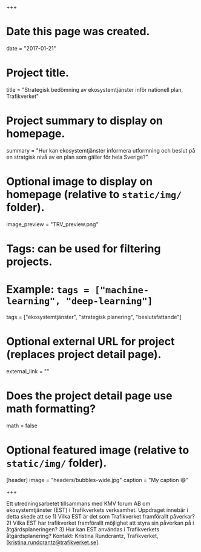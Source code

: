 +++
# Date this page was created.
date = "2017-01-21"

# Project title.
title = "Strategisk bedömning av ekosystemtjänster inför nationell plan, Trafikverket"

# Project summary to display on homepage.
summary = "Hur kan ekosystemtjänster informera utformning och beslut på en stratgisk nivå av en plan som gäller för hela Sverige?"

# Optional image to display on homepage (relative to `static/img/` folder).
image_preview = "TRV_preview.png"

# Tags: can be used for filtering projects.
# Example: `tags = ["machine-learning", "deep-learning"]`
tags = ["ekosystemtjänster", "strategisk planering", "beslutsfattande"]

# Optional external URL for project (replaces project detail page).
external_link = ""

# Does the project detail page use math formatting?
math = false

# Optional featured image (relative to `static/img/` folder).
[header]
image = "headers/bubbles-wide.jpg"
caption = "My caption :smile:"

+++

 Ett utredningsarbetet tillsammans med KMV forum AB om ekosystemtjänster (EST) i Trafikverkets verksamhet. Uppdraget innebär i detta skede att se 1) Vilka EST är det som Trafikverket framförallt påverkar? 2) Vilka EST har trafikverket framförallt möjlighet att styra sin påverkan på i åtgärdsplaneringen? 3) Hur kan EST användas i Trafikverkets åtgärdsplanering? Kontakt: Kristina Rundcrantz, Trafikverket, [kristina.rundcrantz@trafikverket.se].